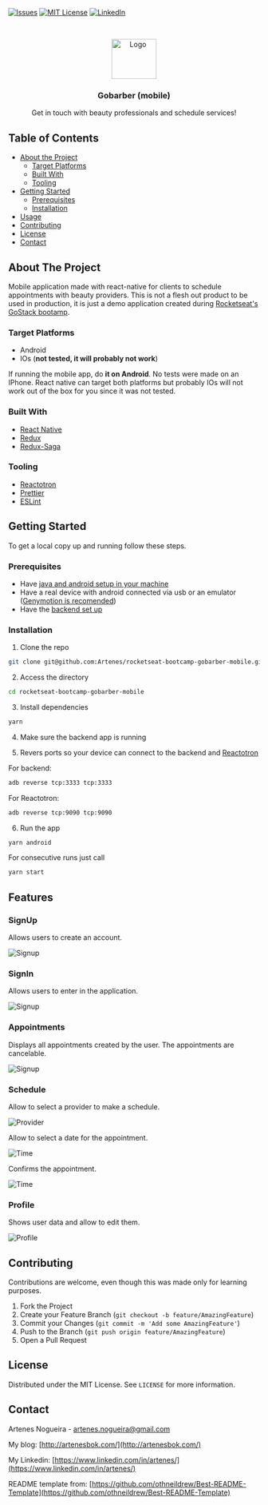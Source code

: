 [![Issues][issues-shield]][issues-url]
[![MIT License][license-shield]][license-url]
[![LinkedIn][linkedin-shield]][linkedin-url]

<br />
<p align="center">
  <a href="https://github.com/Artenes/rocketseat-bootcamp-meetapp/tree/master/backend">
    <img src="https://i.imgur.com/GiiNYKp.jpg" alt="Logo" width="90" height="80">
  </a>

  <h3 align="center">Gobarber (mobile)</h3>

  <p align="center">
    Get in touch with beauty professionals and schedule services!
    <br />
  </p>
</p>

## Table of Contents

* [About the Project](#about-the-project)
  * [Target Platforms](#target-platforms)
  * [Built With](#built-with)
  * [Tooling](#tooling)
* [Getting Started](#getting-started)
  * [Prerequisites](#prerequisites)
  * [Installation](#installation)
* [Usage](#usage)
* [Contributing](#contributing)
* [License](#license)
* [Contact](#contact)

## About The Project

Mobile application made with react-native for clients to schedule appointments with beauty providers. This is not a flesh out product to be used in production, it is just a demo application created during [Rocketseat's GoStack bootamp](https://rocketseat.com.br/bootcamp).

### Target Platforms

- Android
- IOs (**not tested, it will probably not work**)

If running the mobile app, do **it on Android**. No tests were made on an IPhone. React native can target both platforms but probably IOs will not work out of the box for you since it was not tested.

### Built With

* [React Native](https://facebook.github.io/react-native/)
* [Redux](https://redux.js.org/)
* [Redux-Saga](https://redux-saga.js.org/)

### Tooling

* [Reactotron](https://github.com/infinitered/reactotron)
* [Prettier](https://prettier.io/)
* [ESLint](https://eslint.org/)

## Getting Started

To get a local copy up and running follow these steps.

### Prerequisites

* Have [java and android setup in your machine](https://www.decoide.org/react-native/docs/android-setup.html)
* Have a real device with android connected via usb or an emulator ([Genymotion is recomended](https://www.genymotion.com))
* Have the [backend set up](https://github.com/Artenes/rocketseat-bootcamp-gobarber-backend)

### Installation

1. Clone the repo
```sh
git clone git@github.com:Artenes/rocketseat-bootcamp-gobarber-mobile.git
```

2. Access the directory
```sh
cd rocketseat-bootcamp-gobarber-mobile
```

3. Install dependencies
```sh
yarn
```

4. Make sure the backend app is running

5. Revers ports so your device can connect to the backend and [Reactotron](https://github.com/infinitered/reactotron)

For backend:
```sh
adb reverse tcp:3333 tcp:3333
```

For Reactotron:
```sh
adb reverse tcp:9090 tcp:9090
```

6. Run the app
```sh
yarn android
```

For consecutive runs just call
```sh
yarn start
```

## Features

### SignUp
Allows users to create an account.

![Signup](images/signup.png)

### SignIn
Allows users to enter in the application.

![Signup](images/signin.png)

### Appointments
Displays all appointments created by the user. The appointments are cancelable.

![Signup](images/appointments.png)

### Schedule
Allow to select a provider to make a schedule.

![Provider](images/schedule_provider.png)

Allow to select a date for the appointment.

![Time](images/schedule_time.png)

Confirms the appointment.

![Time](images/schedule_confirm.png)

### Profile
Shows user data and allow to edit them.

![Profile](images/profile.png)

## Contributing

Contributions are welcome, even though this was made only for learning purposes.

1. Fork the Project
2. Create your Feature Branch (`git checkout -b feature/AmazingFeature`)
3. Commit your Changes (`git commit -m 'Add some AmazingFeature'`)
4. Push to the Branch (`git push origin feature/AmazingFeature`)
5. Open a Pull Request

## License

Distributed under the MIT License. See `LICENSE` for more information.

## Contact

Artenes Nogueira - [artenes.nogueira@gmail.com](mailto:artenes.nogueira@gmail.com)

My blog: [http://artenesbok.com/](http://artenesbok.com/)

My Linkedin: [https://www.linkedin.com/in/artenes/](https://www.linkedin.com/in/artenes/)

README template from: [https://github.com/othneildrew/Best-README-Template](https://github.com/othneildrew/Best-README-Template)

[issues-shield]: https://img.shields.io/github/issues/othneildrew/Best-README-Template.svg?style=flat-square
[issues-url]: https://github.com/othneildrew/Best-README-Template/issues
[license-shield]: https://img.shields.io/github/license/othneildrew/Best-README-Template.svg?style=flat-square
[license-url]: https://github.com/othneildrew/Best-README-Template/blob/master/LICENSE.txt
[linkedin-shield]: https://img.shields.io/badge/-LinkedIn-black.svg?style=flat-square&logo=linkedin&colorB=555
[linkedin-url]: https://www.linkedin.com/in/artenes/
